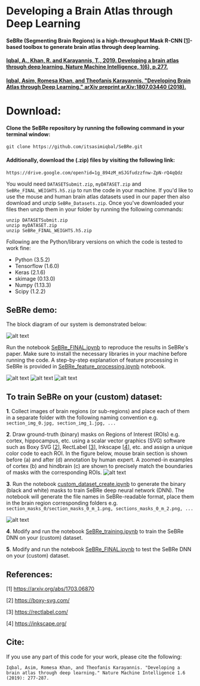 

# Developing a Brain Atlas through Deep Learning
#### SeBRe (Segmenting Brain Regions) is a high-throughput Mask R-CNN [[1](https://arxiv.org/abs/1703.06870)]-based toolbox to generate brain atlas through deep learning.

#### [Iqbal, A., Khan, R. and Karayannis, T., 2019. Developing a brain atlas through deep learning. Nature Machine Intelligence, 1(6), p.277.](https://rdcu.be/bGefW)

#### [Iqbal, Asim, Romesa Khan, and Theofanis Karayannis. "Developing Brain Atlas through Deep Learning." arXiv preprint arXiv:1807.03440 (2018).](https://arxiv.org/abs/1807.03440)

# Download:
#### Clone the SeBRe repository by running the following command in your terminal window:
```
git clone https://github.com/itsasimiqbal/SeBRe.git
```
#### Additionally, download the (.zip) files by visiting the following link:
```
https://drive.google.com/open?id=1g_894zM_mSJGfudzzfnw-ZpN-rQ4qQdz
```
You would need ```DATASETSubmit.zip```, ```myDATASET.zip``` and ```SeBRe_FINAL_WEIGHTS.h5.zip``` to run the code in your machine. If you'd like to use the mouse and human brain atlas datasets used in our paper then also download and unzip ```SeBRe_Datasets.zip```. Once you've downloaded your files then unzip them in your folder by running the following commands:

```
unzip DATASETSubmit.zip
unzip myDATASET.zip
unzip SeBRe_FINAL_WEIGHTS.h5.zip
```
Following are the Python/library versions on which the code is tested to work fine:
- Python (3.5.2)
- Tensorflow (1.6.0)
- Keras (2.1.6)
- skimage (0.13.0)
- Numpy (1.13.3)
- Scipy (1.2.2)

## SeBRe demo:
The block diagram of our system is demonstrated below:

![alt text](https://github.com/itsasimiqbal/SeBRe/blob/master/SeBRe_block_diagram.png)

Run the notebook [SeBRe_FINAL.ipynb](https://github.com/itsasimiqbal/SeBRe/blob/master/SeBRe_FINAL.ipynb) to reproduce the results in SeBRe's paper. Make sure to install the necessary libraries in your machine before running the code. A step-by-step explanation of feature processing in SeBRe is provided in [SeBRe_feature_processing.ipynb](https://github.com/itsasimiqbal/SeBRe/blob/master/SeBRe_feature_processing.ipynb) notebook.

![alt text](https://github.com/itsasimiqbal/SeBRe/blob/master/FP_SeBRe.png)
![alt text](https://github.com/itsasimiqbal/SeBRe/blob/master/FP_SeBRe_1.png)
![alt text](https://github.com/itsasimiqbal/SeBRe/blob/master/FP_SeBRe_2.png)

## To train SeBRe on your (custom) dataset:

__1__. Collect images of brain regions (or sub-regions) and place each of them in a separate folder with the following naming convention e.g. ```section_img_0.jpg, section_img_1.jpg, ...```

__2__. Draw ground-truth (binary) masks on Regions of Interest (ROIs) e.g. cortex, hippocampus, etc. using a scalar vector graphics (SVG) software such as Boxy SVG [[2](https://boxy-svg.com/)], RectLabel [[3](https://rectlabel.com/)], Inkscape [[4](https://inkscape.org/)], etc. and assign a unique color code to each ROI. In the figure below, mouse brain section is shown before (a) and after (d) annotation by human expert. A zoomed-in examples of cortex (b) and hindbrain (c) are shown to precisely match the boundaries of masks with the corresponding ROIs. 
![alt text](https://github.com/itsasimiqbal/SeBRe/blob/master/Supp_figure_1.png)

__3__. Run the notebook [custom_dataset_create.ipynb](https://github.com/itsasimiqbal/SeBRe/blob/master/custom_dataset_create.ipynb) to generate the binary (black and white) masks to train SeBRe deep neural network (DNN). The notebook will generate the file names in SeBRe-readable format, place them in the brain region corresponding folders e.g. ```section_masks_0/section_masks_0_m_1.png, sections_masks_0_m_2.png, ...```

![alt text](https://github.com/itsasimiqbal/SeBRe/blob/master/SeBRe_Masks.png)

__4__. Modify and run the notebook [SeBRe_training.ipynb](https://github.com/itsasimiqbal/SeBRe/blob/master/SeBRe_training.ipynb) to train the SeBRe DNN on your (custom) dataset.

__5__. Modify and run the notebook [SeBRe_FINAL.ipynb](https://github.com/itsasimiqbal/SeBRe/blob/master/SeBRe_FINAL.ipynb) to test the SeBRe DNN on your (custom) dataset.

## References:

[1] https://arxiv.org/abs/1703.06870

[2] https://boxy-svg.com/

[3] https://rectlabel.com/

[4] https://inkscape.org/

## Cite:
If you use any part of this code for your work, please cite the following:

```
Iqbal, Asim, Romesa Khan, and Theofanis Karayannis. "Developing a brain atlas through deep learning." Nature Machine Intelligence 1.6 (2019): 277-287.
```
